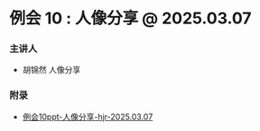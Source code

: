# 例会 10 : 人像分享 @ 2025.03.07

### 主讲人

- 胡锦然 人像分享


### 附录

- [例会10ppt-人像分享-hjr-2025.03.07](视觉人像.pdf) 
